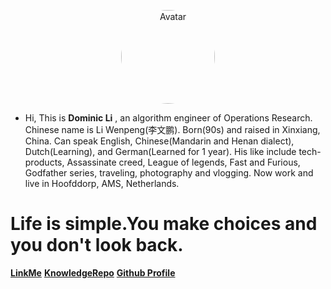 
<p align="center">
    <a href="http://121.40.143.58/#/" target="_blank"> 
        <img src="https://s2.loli.net/2024/05/08/x4dwJbGnpWN7oMu.jpg" style="width: 150px; height: 150px; border-radius: 70%;" alt="Avatar"/>
    </a>
</p>

<!-- <img src="https://s2.loli.net/2023/06/18/F4YaMLNsvmZpbS8.png" alt="selfie.png" width="90%" height="90%"> -->
<!-- <img src="https://s2.loli.net/2024/05/07/CqXjK9WdtsbEegv.jpg" alt="selfie.png" width="10%" height="10%"> -->


- Hi, This is **Dominic Li** , an algorithm engineer of Operations Research. Chinese name is Li Wenpeng(李文鹏). Born(90s) and raised in Xinxiang, China. Can speak English, Chinese(Mandarin and Henan dialect), Dutch(Learning), and German(Learned for 1 year). His like include tech-products, Assassinate creed, League of legends, Fast and Furious, Godfather series, traveling, photography and vlogging. Now work and live in Hoofddorp, AMS, Netherlands. 

# Life is simple.You make choices and you don't look back.


[**LinkMe**](https://flying2322.github.io/dominicli.github.io/)
[**KnowledgeRepo**](README.md)
[**Github Profile**](https://github.com/flying2322)
